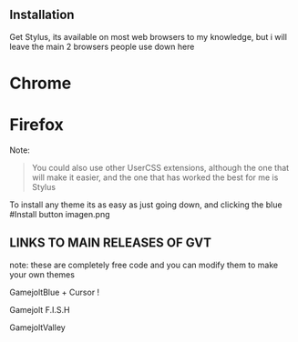 
## Installation

Get Stylus, its available on most web browsers to my knowledge, but i will leave the main 2 browsers people use down here

# Chrome

# Firefox

Note:
> You could also use other UserCSS extensions, although the one that will make it easier, and the one that has worked the best for me is Stylus

To install any theme its as easy as just going down, and clicking the blue #Install button
imagen.png

## LINKS TO MAIN RELEASES OF GVT

note: these are completely free code and you can modify them to make your own themes

GamejoltBlue + Cursor
! [](https://m.gjcdn.net/content/700/24259777-evyqnx4y-v4.webp)

Gamejolt F.I.S.H


GamejoltValley
